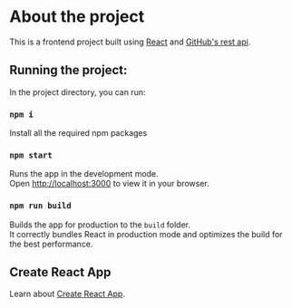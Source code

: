 # About the project

This is a frontend project built using [React](https://reactjs.org/) and [GitHub's rest api](https://docs.github.com/en/rest?apiVersion=2022-11-28).

## Running the project:

In the project directory, you can run:

### `npm i`
Install all the required npm packages

### `npm start`

Runs the app in the development mode.\
Open [http://localhost:3000](http://localhost:3000) to view it in your browser.

### `npm run build`

Builds the app for production to the `build` folder.\
It correctly bundles React in production mode and optimizes the build for the best performance.

## Create React App

Learn about [Create React App](https://facebook.github.io/create-react-app/docs/getting-started).

